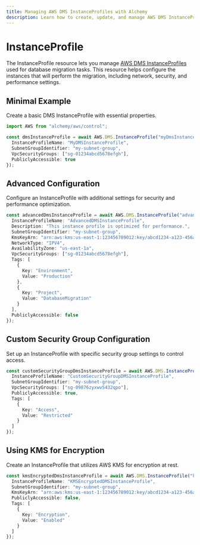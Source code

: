 ```yaml
---
title: Managing AWS DMS InstanceProfiles with Alchemy
description: Learn how to create, update, and manage AWS DMS InstanceProfiles using Alchemy Cloud Control.
---
```


# InstanceProfile

The InstanceProfile resource lets you manage [AWS DMS InstanceProfiles](https://docs.aws.amazon.com/dms/latest/userguide/) used for database migration tasks. This resource helps configure the instances that will perform the migration, including network, security, and performance settings.

## Minimal Example

Create a basic DMS InstanceProfile with essential properties.

```ts
import AWS from "alchemy/aws/control";

const dmsInstanceProfile = await AWS.DMS.InstanceProfile("myDmsInstanceProfile", {
  InstanceProfileName: "MyDMSInstanceProfile",
  SubnetGroupIdentifier: "my-subnet-group",
  VpcSecurityGroups: ["sg-01234abcd5678efgh"],
  PubliclyAccessible: true
});
```

## Advanced Configuration

Configure an InstanceProfile with additional settings for security and performance optimization.

```ts
const advancedDmsInstanceProfile = await AWS.DMS.InstanceProfile("advancedDmsInstanceProfile", {
  InstanceProfileName: "AdvancedDMSInstanceProfile",
  Description: "This instance profile is optimized for performance.",
  SubnetGroupIdentifier: "my-subnet-group",
  KmsKeyArn: "arn:aws:kms:us-east-1:123456789012:key/abcd1234-a123-456a-a12b-a123b4cd56ef",
  NetworkType: "IPV4",
  AvailabilityZone: "us-east-1a",
  VpcSecurityGroups: ["sg-01234abcd5678efgh"],
  Tags: [
    {
      Key: "Environment",
      Value: "Production"
    },
    {
      Key: "Project",
      Value: "DatabaseMigration"
    }
  ],
  PubliclyAccessible: false
});
```

## Custom Security Group Configuration

Set up an InstanceProfile with specific security group settings to control access.

```ts
const customSecurityGroupDmsInstanceProfile = await AWS.DMS.InstanceProfile("customSecurityGroupDmsInstanceProfile", {
  InstanceProfileName: "CustomSecurityGroupDMSInstanceProfile",
  SubnetGroupIdentifier: "my-subnet-group",
  VpcSecurityGroups: ["sg-09876zyxwv5432qpo"],
  PubliclyAccessible: true,
  Tags: [
    {
      Key: "Access",
      Value: "Restricted"
    }
  ]
});
```

## Using KMS for Encryption

Create an InstanceProfile that utilizes AWS KMS for encryption at rest.

```ts
const kmsEncryptedDmsInstanceProfile = await AWS.DMS.InstanceProfile("kmsEncryptedDmsInstanceProfile", {
  InstanceProfileName: "KMSEncryptedDMSInstanceProfile",
  SubnetGroupIdentifier: "my-subnet-group",
  KmsKeyArn: "arn:aws:kms:us-east-1:123456789012:key/abcd1234-a123-456a-a12b-a123b4cd56ef",
  PubliclyAccessible: false,
  Tags: [
    {
      Key: "Encryption",
      Value: "Enabled"
    }
  ]
});
```
